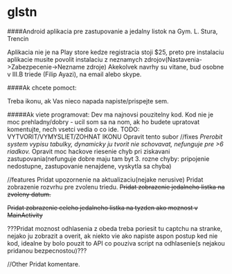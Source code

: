 glstn
=====

####Android aplikacia pre zastupovanie a jedalny listok na Gym. L. Stura, Trencin

Aplikacia nie je na Play store kedze registracia stoji $25, preto pre instalaciu aplikacie musite povolit instalaciu z neznamych zdrojov(Nastavenia->Zabezpecenie->Nezname zdroje)
Akekolvek navrhy su vitane, bud osobne v III.B triede (Filip Ayazi), na email alebo skype.

####Ak chcete pomoct:

Treba ikonu, ak Vas nieco napada napiste/prispejte sem.

#####Ak viete programovat:
Dev ma najnovsi pouzitelny kod.
Kod nie je moc prehladny/dobry - ucil som sa na nom, ak ho budete upratovat komentujte, nech vsetci vedia o co ide.
TODO:
VYTVORIT/VYMYSLIET/ZOHNAT IKONU
Opravit tento subor
//fixes
*Prerobit system vypisu tabulky, dynamicky ju tvorit nie schovavat, nefunguje pre >6 riadkov.*
Opravit moc hackove riesenie chyb pri ziskavani zastupovania(nefunguje dobre maju tam byt 3. rozne chyby: pripojenie nedostupne, zastupovanie nenajdene, vyskytla sa chyba)

//features
Pridat upozornenie na aktualizaciu(nejake nerusive)
Pridat zobrazenie rozvrhu pre zvolenu triedu.
~~Pridat zobrazenie jedalneho listka na zvoleny datum.~~

~~Pridat zobrazenie celeho jedalneho listka na tyzden ako moznost v MainActivity~~

???Pridat moznost odhlasenia z obeda treba poriesit tu captchu na stranke, nejako ju zobrazit a overit, ak niekto vie ako napiste aspon postup ked nie kod, idealne by bolo pouzit to API co pouziva script na odhlasenie(s nejakou pridanou bezpecnostou)???

//Other
Pridat komentare.
